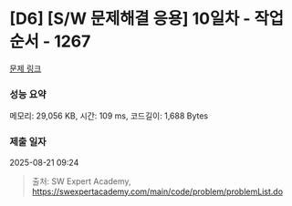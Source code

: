 # [D6] [S/W 문제해결 응용] 10일차 - 작업순서 - 1267 

[문제 링크](https://swexpertacademy.com/main/code/problem/problemDetail.do?contestProbId=AV18TrIqIwUCFAZN) 

### 성능 요약

메모리: 29,056 KB, 시간: 109 ms, 코드길이: 1,688 Bytes

### 제출 일자

2025-08-21 09:24



> 출처: SW Expert Academy, https://swexpertacademy.com/main/code/problem/problemList.do